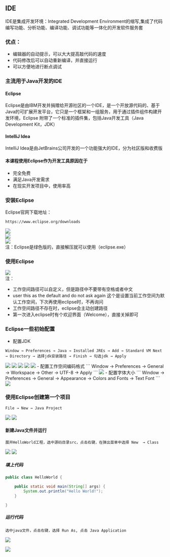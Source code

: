 ## IDE
IDE是集成开发环境：Integrated Development Environment的缩写,集成了代码编写功能、分析功能、编译功能、调试功能等一体化的开发软件服务套<br>
### 优点：
- 编辑器的自动提示，可以大大提高敲代码的速度
- 代码修改后可以自动重新编译，并直接运行
- 可以方便地进行断点调试

### 主流用于Java开发的IDE
#### Eclipse
Eclipse是由IBM开发并捐赠给开源社区的一个IDE，是一个开放源代码的、基于Java的可扩展开发平台，它只是一个框架和一组服务，用于通过插件组件构建开发环境，Eclipse 附带了一个标准的插件集，包括Java开发工具（Java Development Kit，JDK）
#### IntelliJ Idea
IntelliJ Idea是由JetBrains公司开发的一个功能强大的IDE，分为社区版和收费版

#### 本课程使用Eclipse作为开发工具原因在于
- 完全免费
- 满足Java开发需求
- 在现实开发项目中，使用率高

### 安装Eclipse
Eclipse官网下载地址：
```
https://www.eclipse.org/downloads
```
<img src="..\..\..\img\Java教程\Java入门\eclipse下载1.png" /><br>
<img src="..\..\..\img\Java教程\Java入门\eclipse下载2.png" /><br>
<img src="..\..\..\img\Java教程\Java入门\eclipse下载3.png" /><br>
注：Eclipse是绿色版的，直接解压就可以使用（eclipse.exe）
### 使用Eclipse
<img src="..\..\..\img\Java教程\Java入门\eclipse使用1.png" /><br>
注：
- 工作空间路径可以自定义，但是路径中不要带有空格或者中文
- user this as the default and do not ask again  这个是设置当前工作空间为默认工作空间，下次再使用eclipse时，不再询问
- 工作空间路径不存在时，eclipse会主动创建路径
- 第一次进入eclipse时有个欢迎界面（Welcome），直接关掉即可

### Eclipse一些初始配置
- 配置JDK
```
Window → Preferences → Java → Installed JREs → Add → Standard VM Next → Directory → 选择jdk安装路径 → Finish → 勾选jdk → Apply
```
<img src="..\..\..\img\Java教程\Java入门\eclipse配置1.png" />
<img src="..\..\..\img\Java教程\Java入门\eclipse配置2.png" />
<img src="..\..\..\img\Java教程\Java入门\eclipse配置3.png" />
<img src="..\..\..\img\Java教程\Java入门\eclipse配置4.png" />
<img src="..\..\..\img\Java教程\Java入门\eclipse配置5.png" />
- 配置工作空间编码格式
```
Window → Preferences → General → Workspace → Other → UTF-8 → Apply
```
<img src="..\..\..\img\Java教程\Java入门\eclipse配置6.png" />
- 配置字体大小
```
Window → Preferences → General → Appearance → Colors and Fonts → Text Font
```
<img src="..\..\..\img\Java教程\Java入门\eclipse配置7.png" />

### 使用Eclipse创建第一个项目
```
File → New → Java Project
```
<img src="..\..\..\img\Java教程\Java入门\eclipse创建第一个项目.png" />
<img src="..\..\..\img\Java教程\Java入门\eclipse创建项目.png" />

#### 新建Java文件并运行
```
展开HelloWorld工程，选中源码目录src，点击右键，在弹出菜单中选择 New  → Class
```
<img src="..\..\..\img\Java教程\Java入门\新建java文件.png" />
<img src="..\..\..\img\Java教程\Java入门\新建java文件2.png" />

##### 填上代码
```java
public class HelloWorld {

	public static void main(String[] args) {
		System.out.println("Hello World!");
	}

}
```

##### 运行代码
```
选中java文件，点击右键，选择 Run As, 点击 Java Application
```
<img src="..\..\..\img\Java教程\Java入门\运行java代码.png" /><br>

<img src="..\..\..\img\Java教程\Java入门\eclipse第一个项目.png" /><br>